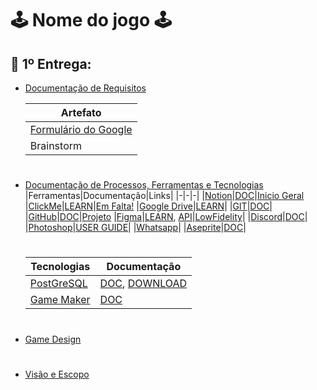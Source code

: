 # 🕹️ Nome do jogo 🕹️
## 📗 1º Entrega:
- [Documentação de Requisitos](https://github.com/elpidiocabral/Projeto-Integrado-1/blob/main/Documenta%C3%A7%C3%A3o/Doc%20Requisitos.pdf)

    |Artefato|
    |-|
    |[Formulário do Google](https://forms.gle/fyjGJgQQ8x5NHtJo6)|
    |Brainstorm|

    #
- [Documentação de Processos, Ferramentas e Tecnologias](https://github.com/elpidiocabral/Projeto-Integrado-1/blob/main/Documenta%C3%A7%C3%A3o/Doc%20de%20Processos%2C%20ferramentas%20e%20tecnologias.pdf)
    |Ferramentas|Documentação|Links|
    |-|-|-|
    |[Notion](https://www.notion.so/)|[DOC](https://www.notion.so/pt-br/help/guides/category/documentation)|[Inicio Geral](https://www.notion.so/PI-ae8f6412fd0142ebbf0af5b36a574a29)
    |[ClickMe](https://clickup.com/)|[LEARN](https://clickup.com/onboarding)|[Em Falta!]()
    |[Google Drive](https://drive.google.com/)|[LEARN](https://support.google.com/drive/answer/2424384?hl=en&co=GENIE.Platform%3DDesktop)|
    |[GIT](https://git-scm.com/)|[DOC](https://git-scm.com/doc)|
    |[GitHub](https://github.com)|[DOC](https://docs.github.com/pt)|[Projeto](https://github.com/elpidiocabral/Projeto-Integrado-1.git)
    |[Figma](https://www.figma.com/)|[LEARN](https://www.figma.com/resource-library/design-basics/), [API](https://www.figma.com/plugin-docs/)|[LowFidelity](https://www.figma.com/file/uZV4VqwrlrleSwPLT3hVUR/PI-Tela?type=design&node-id=1%3A424&mode=design&t=tY3FgLYpatGkTWVE-1)|
    |[Discord](https://discord.com/)|[DOC](https://discord.com/developers/docs/intro)|
    |[Photoshop](https://www.adobe.com/br/products/photoshop.html)|[USER GUIDE](https://helpx.adobe.com/photoshop/user-guide.html)|
    |[Whatsapp](https://web.whatsapp.com/)|
    |[Aseprite](https://www.aseprite.org/)|[DOC](https://www.aseprite.org/docs/)|


    #

    |Tecnologias|Documentação|
    |-|-|
    |[PostGreSQL](https://www.postgresql.org/)|[DOC](https://www.postgresql.org/docs/), [DOWNLOAD](https://www.postgresql.org/download/)|
    |[Game Maker](https://gamemaker.io/pt-BR)|[DOC](https://manual-br.yoyogames.com/#t=Content.htm)|

    #

- [Game Design](https://github.com/elpidiocabral/Projeto-Integrado-1/blob/main/Documenta%C3%A7%C3%A3o/Game%20Design.pdf)

    #

- [Visão e Escopo](https://github.com/elpidiocabral/Projeto-Integrado-1/blob/main/Documenta%C3%A7%C3%A3o/Vis%C3%A3o%20%26%20Escopo.pdf)

    #
